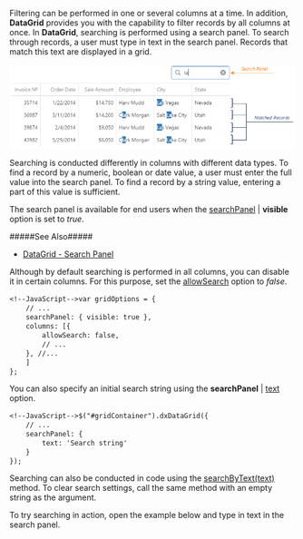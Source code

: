 Filtering can be performed in one or several columns at a time. In addition, **DataGrid** provides you with the capability to filter records by all columns at once. In **DataGrid**, searching is performed using a search panel. To search through records, a user must type in text in the search panel. Records that match this text are displayed in a grid.

![DevExtreme DataGrid SearchPanel](/images/DataGrid/SearchPanel.png)

Searching is conducted differently in columns with different data types. To find a record by a numeric, boolean or date value, a user must enter the full value into the search panel. To find a record by a string value, entering a part of this value is sufficient.

The search panel is available for end users when the [searchPanel](/api-reference/10%20UI%20Widgets/dxDataGrid/1%20Configuration/searchPanel '/Documentation/ApiReference/UI_Widgets/dxDataGrid/Configuration/searchPanel/') | **visible** option is set to *true*.

#####See Also#####
- [DataGrid - Search Panel](/concepts/05%20Widgets/DataGrid/001%20Visual%20Elements/080%20Search%20Panel.md '/Documentation/Guide/Widgets/DataGrid/Visual_Elements/#Search_Panel')

Although by default searching is performed in all columns, you can disable it in certain columns. For this purpose, set the [allowSearch](/api-reference/10%20UI%20Widgets/dxDataGrid/1%20Configuration/columns/allowSearch.md '/Documentation/ApiReference/UI_Widgets/dxDataGrid/Configuration/columns/#allowSearch') option to *false*.

	<!--JavaScript-->var gridOptions = {
		// ...
		searchPanel: { visible: true },
		columns: [{
			allowSearch: false,
			// ...
		}, //...
		]
    };

You can also specify an initial search string using the **searchPanel** | [text](/api-reference/10%20UI%20Widgets/dxDataGrid/1%20Configuration/searchPanel/text.md '/Documentation/ApiReference/UI_Widgets/dxDataGrid/Configuration/searchPanel/#text') option.

	<!--JavaScript-->$("#gridContainer").dxDataGrid({
		// ...
		searchPanel: {
			text: 'Search string'
		}
    });

Searching can also be conducted in code using the [searchByText(text)](/api-reference/10%20UI%20Widgets/dxDataGrid/3%20Methods/searchByText(text).md '/Documentation/ApiReference/UI_Widgets/dxDataGrid/Methods/#searchByTexttext') method. To clear search settings, call the same method with an empty string as the argument.

To try searching in action, open the example below and type in text in the search panel.